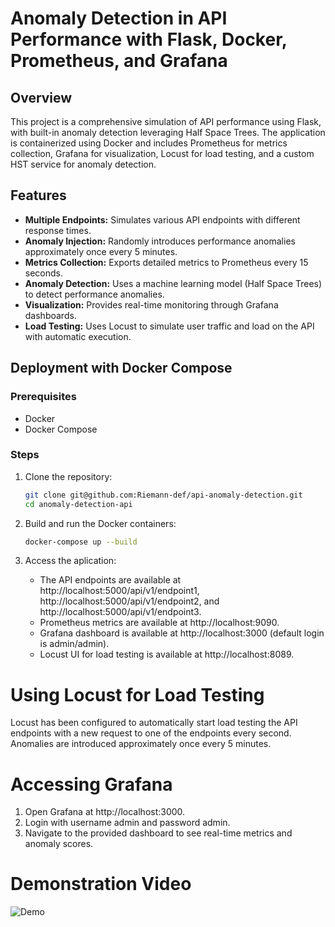 # Anomaly Detection in API Performance with Flask, Docker, Prometheus, and Grafana

## Overview

This project is a comprehensive simulation of API performance using Flask, with built-in anomaly detection leveraging Half Space Trees. The application is containerized using Docker and includes Prometheus for metrics collection, Grafana for visualization, Locust for load testing, and a custom HST service for anomaly detection.

## Features

- **Multiple Endpoints:** Simulates various API endpoints with different response times.
- **Anomaly Injection:** Randomly introduces performance anomalies approximately once every 5 minutes.
- **Metrics Collection:** Exports detailed metrics to Prometheus every 15 seconds.
- **Anomaly Detection:** Uses a machine learning model (Half Space Trees) to detect performance anomalies.
- **Visualization:** Provides real-time monitoring through Grafana dashboards.
- **Load Testing:** Uses Locust to simulate user traffic and load on the API with automatic execution.

## Deployment with Docker Compose

### Prerequisites

- Docker
- Docker Compose

### Steps

1. Clone the repository:
   ```bash
   git clone git@github.com:Riemann-def/api-anomaly-detection.git
   cd anomaly-detection-api
   ```

2. Build and run the Docker containers:
    ```bash
    docker-compose up --build
    ```

3. Access the aplication: 
   * The API endpoints are available at http://localhost:5000/api/v1/endpoint1, http://localhost:5000/api/v1/endpoint2, and http://localhost:5000/api/v1/endpoint3.
   * Prometheus metrics are available at http://localhost:9090.
   * Grafana dashboard is available at http://localhost:3000 (default login is admin/admin).
   * Locust UI for load testing is available at http://localhost:8089.

# Using Locust for Load Testing

   Locust has been configured to automatically start load testing the API endpoints with a new request to one of the endpoints every second. Anomalies are introduced approximately once every 5 minutes.

# Accessing Grafana

   1. Open Grafana at http://localhost:3000.
   2. Login with username admin and password admin.
   3. Navigate to the provided dashboard to see real-time metrics and anomaly scores.

# Demonstration Video

![Demo](assets/result.gif)